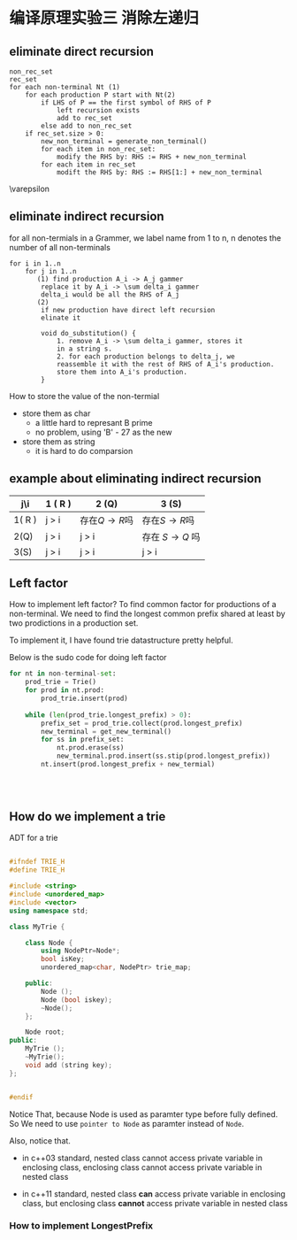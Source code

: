 # 编译原理实验三 消除左递归
## eliminate direct recursion
```
non_rec_set
rec_set
for each non-terminal Nt (1)
    for each production P start with Nt(2)
        if LHS of P == the first symbol of RHS of P
            left recursion exists
            add to rec_set
        else add to non_rec_set
    if rec_set.size > 0:
        new_non_terminal = generate_non_terminal()
        for each item in non_rec_set:
            modify the RHS by: RHS := RHS + new_non_terminal
        for each item in rec_set
            modift the RHS by: RHS := RHS[1:] + new_non_terminal
```
\varepsilon  

## eliminate indirect recursion
for all non-termials in a Grammer, we label name from 1 to n,
n denotes the number of all non-terminals

```
for i in 1..n
    for j in 1..n
       (1) find production A_i -> A_j gammer
        replace it by A_i -> \sum delta_i gammer
        delta_i would be all the RHS of A_j
       (2)
        if new production have direct left recursion
        elinate it

        void do_substitution() {
            1. remove A_i -> \sum delta_i gammer, stores it
            in a string s.
            2. for each production belongs to delta_j, we
            reassemble it with the rest of RHS of A_i's production.
            store them into A_i's production.
        }
```
How to store the value of the non-termial
- store them as char
    - a little hard to represant B prime
    - no problem, using 'B' - 27 as the new
- store them as string
    - it is hard to do comparsion
    
## example about eliminating indirect recursion 


| j\i  | 1 ( R ) | 2 (Q)           | 3 (S)             |
|------|-------|-----------------|-------------------|
| 1( R ) | j > i | 存在$Q \to R$吗 | 存在$S \to R$吗   |
| 2(Q) | j > i | j > i           | 存在 $S \to Q$ 吗 |
| 3(S) | j > i | j > i           | j > i             |


## Left factor
How to implement left factor?
To find common factor for productions of a non-terminal.
We need to find the longest common prefix shared at least
by two prodictions in a production set.

To implement it, I have found trie datastructure pretty helpful.

Below is the sudo code for doing left factor

```python
for nt in non-terminal-set:
    prod_trie = Trie()
    for prod in nt.prod:
        prod_trie.insert(prod)
    
    while (len(prod_trie.longest_prefix) > 0):
        prefix_set = prod_trie.collect(prod.longest_prefix)
        new_terminal = get_new_terminal()
        for ss in prefix_set:
            nt.prod.erase(ss)
            new_terminal.prod.insert(ss.stip(prod.longest_prefix))
        nt.insert(prod.longest_prefix + new_termial)
        
    
        
```

## How do we implement a trie
ADT for a trie
```cpp

#ifndef TRIE_H
#define TRIE_H

#include <string>
#include <unordered_map>
#include <vector>
using namespace std;

class MyTrie {

    class Node {
        using NodePtr=Node*;
        bool isKey;
        unordered_map<char, NodePtr> trie_map;

    public:
        Node ();
        Node (bool iskey);
        ~Node();
    };

    Node root;
public:
    MyTrie ();
    ~MyTrie();
    void add (string key);
};


#endif
```

Notice That, because Node is used as paramter type before fully 
defined. So We need to use `pointer to Node` as paramter instead 
of `Node`.

Also, notice that.
- in c++03 standard, nested class cannot access private variable in enclosing class, 
enclosing class cannot access private variable in nested class

- in c++11 standard,  nested class **can**  access private variable in enclosing class, 
but enclosing class **cannot**  access private variable in nested class
 

### How to implement LongestPrefix

